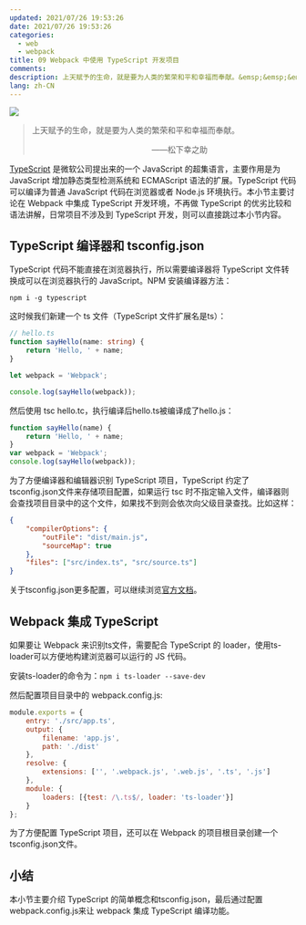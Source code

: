 ```yaml
---
updated: 2021/07/26 19:53:26
date: 2021/07/26 19:53:26
categories: 
  - web
  - webpack
title: 09 Webpack 中使用 TypeScript 开发项目
comments: 
description: 上天赋予的生命，就是要为人类的繁荣和平和幸福而奉献。&emsp;&emsp;&emsp;&emsp;&emsp;&emsp;&emsp;&emsp;&emsp;&emsp;&emsp;&emsp;&emsp;&emsp;&emsp;——松下幸之助TypeScript 是微软公司提出来的一个 JavaScript 的超集语言，主要作用是为 JavaScript 增加静态类型检测系统和 ECMAScript 语法的扩展。TypeScript 代码可以编译为普通 JavaScript 代码在浏览器或者 Node.js 环境执行。本小节主要讨论在 Webpack 中集成 TypeScript 开发环境，不再做 TypeScript 的优劣比较和语法讲解，日常项目不涉及到 TypeScript 开发，则可以直接跳过本小节内容。
lang: zh-CN
---
```


![](https://img4.mukewang.com/5cd9634e0001c59e06400359.jpg)

> 上天赋予的生命，就是要为人类的繁荣和平和幸福而奉献。
>
> &emsp;&emsp;&emsp;&emsp;&emsp;&emsp;&emsp;&emsp;&emsp;&emsp;&emsp;&emsp;&emsp;&emsp;&emsp;——松下幸之助

[TypeScript](https://www.typescriptlang.org/) 是微软公司提出来的一个 JavaScript 的超集语言，主要作用是为 JavaScript 增加静态类型检测系统和 ECMAScript 语法的扩展。TypeScript 代码可以编译为普通 JavaScript 代码在浏览器或者 Node.js 环境执行。本小节主要讨论在 Webpack 中集成 TypeScript 开发环境，不再做 TypeScript 的优劣比较和语法讲解，日常项目不涉及到 TypeScript 开发，则可以直接跳过本小节内容。

## TypeScript 编译器和 tsconfig.json
TypeScript 代码不能直接在浏览器执行，所以需要编译器将 TypeScript 文件转换成可以在浏览器执行的 JavaScript。NPM 安装编译器方法：

```shell
npm i -g typescript
```

这时候我们新建一个 ts 文件（TypeScript 文件扩展名是ts）：

```typescript
// hello.ts
function sayHello(name: string) {
    return 'Hello, ' + name;
}

let webpack = 'Webpack';

console.log(sayHello(webpack));
```

然后使用 tsc hello.tc，执行编译后hello.ts被编译成了hello.js：

```javascript
function sayHello(name) {
    return 'Hello, ' + name;
}
var webpack = 'Webpack';
console.log(sayHello(webpack));
```

为了方便编译器和编辑器识别 TypeScript 项目，TypeScript 约定了tsconfig.json文件来存储项目配置，如果运行 tsc 时不指定输入文件，编译器则会查找项目目录中的这个文件，如果找不到则会依次向父级目录查找。比如这样：

```json
{
    "compilerOptions": {
        "outFile": "dist/main.js",
        "sourceMap": true
    },
    "files": ["src/index.ts", "src/source.ts"]
}
```

关于tsconfig.json更多配置，可以继续浏览[官方文档](https://www.typescriptlang.org/docs/handbook/tsconfig-json.html)。

## Webpack 集成 TypeScript
如果要让 Webpack 来识别ts文件，需要配合 TypeScript 的 loader，使用ts-loader可以方便地构建浏览器可以运行的 JS 代码。

安装ts-loader的命令为：`npm i ts-loader --save-dev`

然后配置项目目录中的 webpack.config.js:

```javascript
module.exports = {
    entry: './src/app.ts',
    output: {
        filename: 'app.js',
        path: './dist'
    },
    resolve: {
        extensions: ['', '.webpack.js', '.web.js', '.ts', '.js']
    },
    module: {
        loaders: [{test: /\.ts$/, loader: 'ts-loader'}]
    }
};
```
为了方便配置 TypeScript 项目，还可以在 Webpack 的项目根目录创建一个tsconfig.json文件。

## 小结
本小节主要介绍 TypeScript 的简单概念和tsconfig.json，最后通过配置webpack.config.js来让 webpack 集成 TypeScript 编译功能。
